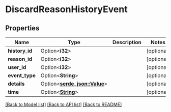 # DiscardReasonHistoryEvent

## Properties

Name | Type | Description | Notes
------------ | ------------- | ------------- | -------------
**history_id** | Option<**i32**> |  | [optional]
**reason_id** | Option<**i32**> |  | [optional]
**user_id** | Option<**i32**> |  | [optional]
**event_type** | Option<**String**> |  | [optional]
**details** | Option<[**serde_json::Value**](.md)> |  | [optional]
**time** | Option<[**String**](string.md)> |  | [optional]

[[Back to Model list]](../README.md#documentation-for-models) [[Back to API list]](../README.md#documentation-for-api-endpoints) [[Back to README]](../README.md)


